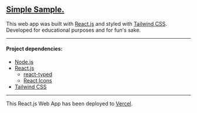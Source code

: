 [Simple Sample.](https://simple-sample.vercel.app/)
---

This web app was built with [React.js](https://reactjs.org/) and styled with [Tailwind CSS](https://tailwindcss.com/).  
Developed for educational purposes and for fun's sake.  

---

#### Project dependencies:

- [Node.js](https://nodejs.org)
- [React.js](https://reactjs.org/)
  - [react-typed](https://www.npmjs.com/package/react-typed)
  - [React Icons](https://react-icons.github.io/react-icons/)
- [Tailwind CSS](https://tailwindcss.com/)

---

This React.js Web App has been deployed to [Vercel](https://vercel.com/).  

